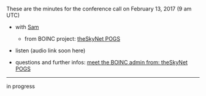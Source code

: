These are the minutes for the conference call on February 13, 2017 (9 am UTC)
* with [Sam](http://pogs.theskynet.org/pogs/view_profile.php?userid=34171)
  * from BOINC project: [theSkyNet POGS](http://pogs.theskynet.org/)


* listen (audio link soon here)
* questions and further infos: [meet the BOINC admin from: theSkyNet POGS](https://steemit.com/gridcoin/@erkan/meet-the-boinc-admin-from-theskynet-pogs)

***

in progress
